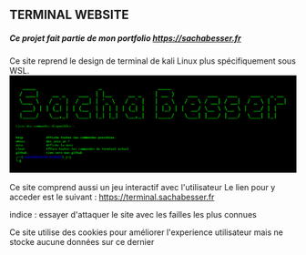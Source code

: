 ## TERMINAL WEBSITE
##### Ce projet fait partie de mon portfolio https://sachabesser.fr

Ce site reprend le design de terminal de kali Linux plus spécifiquement sous WSL.
![image](README/screen1.png)

Ce site comprend aussi un jeu interactif avec l'utilisateur
Le lien pour y acceder est le suivant : https://terminal.sachabesser.fr 

indice : essayer d'attaquer le site avec les failles les plus connues

Ce site utilise des cookies pour améliorer l'experience utilisateur mais ne stocke aucune données sur ce dernier